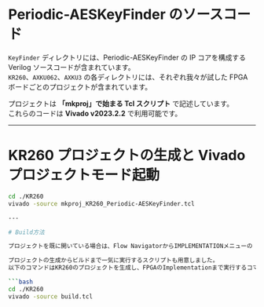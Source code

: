 # Periodic-AESKeyFinder のソースコード

`KeyFinder` ディレクトリには、Periodic-AESKeyFinder の IP コアを構成する Verilog ソースコードが含まれています。  
`KR260`、`AXKU062`、`AXKU3` の各ディレクトリには、それぞれ我々が試した FPGA ボードごとのプロジェクトが含まれています。  

プロジェクトは **「mkproj」で始まる Tcl スクリプト** で記述しています。  
これらのコードは **Vivado v2023.2.2** で利用可能です。  

---

# KR260 プロジェクトの生成と Vivado プロジェクトモード起動

```bash
cd ./KR260
vivado -source mkproj_KR260_Periodic-AESKeyFinder.tcl

---

# Build方法

プロジェクトを既に開いている場合は、Flow NavigatorからIMPLEMENTATIONメニューの「Run Implementation」を実行してください。

プロジェクトの生成からビルドまで一気に実行するスクリプトも用意しました。
以下のコマンドはKR260のプロジェクトを生成し、FPGAのImplementationまで実行するコマンドです。

```bash
cd ./KR260
vivado -source build.tcl


